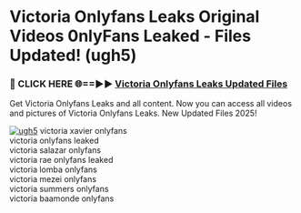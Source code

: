 # Victoria Onlyfans Leaks Original Videos 0nlyFans Leaked - Files Updated! (ugh5)

<h3>🔴 CLICK HERE 🌐==►► <a href="https://hideuri.com/03YgE1" rel="nofollow">Victoria Onlyfans Leaks Updated Files</a></h3>

Get Victoria Onlyfans Leaks and all content. Now you can access all videos and pictures of Victoria Onlyfans Leaks. New Updated Files 2025!

[![ugh5](https://i.imgur.com/NaUBvic.gif)](https://hideuri.com/03YgE1)
victoria xavier onlyfans<br>
victoria onlyfans leaked<br>
victoria salazar onlyfans<br>
victoria rae onlyfans leaked<br>
victoria lomba onlyfans<br>
victoria mezei onlyfans<br>
victoria summers onlyfans<br>
victoria baamonde onlyfans